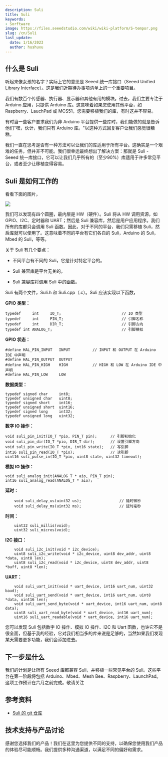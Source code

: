 ```yaml
---
description: Suli
title: Suli
keywords:
- Sorftware
image: https://files.seeedstudio.com/wiki/wiki-platform/S-tempor.png
slug: /cn/Suli
last_update:
  date: 1/16/2023
  author: hushuxu
---
```


##  什么是 Suli

听起来像女孩的名字？实际上它的意思是 Seeed 统一库接口（Seeed Unified Library Interface）。这是我们近期待办事项清单上的一个重要项目。

我们有数百个传感器、执行器、显示器和其他有用的模块。过去，我们主要专注于 Arduino 应用，只提供 Arduino 库。这意味着如果您使用其他平台，如 Raspberry、LauchPad 或 MCS51，您需要移植我们的库，有时这并不容易。

有时当一些客户要求我们为非 Arduino 平台提供一些库时，我们能做的就是告诉他们"嘿，伙计，我们只有 Arduino 库。"以这种方式回复客户让我们感觉很糟糕。

我们一直在思考是否有一种方法可以让我们的库适用于所有平台。这确实是一个艰难的任务，但并非不可能。我们很幸运最终想出了解决方案：那就是 Suli - Seeed 统一库接口，它可以让我们几乎所有的（至少90%）库适用于许多常见平台，或者至少让移植变得容易。

##  Suli 是如何工作的

看看下面的图片，

![](https://files.seeedstudio.com/wiki/Suli/img/Suli_layer2.jpg)

我们可以发现有四个圆圈，最内层是 HW（硬件）。Suli 将从 HW 调用资源，如 GPIO、I2C、定时器和 UART；然后是 Suli 兼容库，然后是用户应用程序。我们所有的库都只会调用 Suli 函数。因此，对于不同的平台，我们只需移植 Suli，然后库就可以使用了。这意味着不同的平台有它们各自的 Suli，Arduino 的 Suli，Mbed 的 Suli，等等。

关于 Suli 有几个要点：

*   不同平台有不同的 Suli，它是针对特定平台的。

*   Suli 兼容库是平台无关的。

*   Suli 兼容库将调用 Suli 中的函数。

Suli 有两个文件，Suli.h 和 Suli.cpp（.c）。Suli 应该实现以下函数，

**GPIO 类型：**

```
typedef     int     IO_T;                           // IO 类型
typedef     int     PIN_T;                          // 引脚名称
typedef     int     DIR_T;                          // 引脚方向
typedef int ANALOG_T;                               // 引脚模拟
```

**GPIO 状态：**

```
#define HAL_PIN_INPUT   INPUT          // INPUT 和 OUTPUT 在 Arduino IDE 中声明
#define HAL_PIN_OUTPUT  OUTPUT
#define HAL_PIN_HIGH    HIGH           // HIGH 和 LOW 在 Arduino IDE 中声明
#define HAL_PIN_LOW     LOW
```

**数据类型：**
```
typedef signed char     int8;
typedef unsigned char   uint8;
typedef signed short    int16;
typedef unsigned short  uint16;
typedef signed long     int32;
typedef unsigned long   uint32;
```

**数字 IO 操作：**

```
void suli_pin_init(IO_T *pio, PIN_T pin);      // 引脚初始化
void suli_pin_dir(IO_T *pio, DIR_T dir);       // 设置引脚方向
void suli_pin_write(IO_T *pio, int16 state);   // 写引脚
int16 suli_pin_read(IO_T *pio);                // 读引脚
uint16 suli_pulse_in(IO_T *pio, uint8 state, uint32 timeout);
```

**模拟 IO 操作：**

```
void suli_analog_init(ANALOG_T * aio, PIN_T pin);
int16 suli_analog_read(ANALOG_T * aio);
```

**延时：**

```
	void suli_delay_us(uint32 us);                 // 延时微秒
	void suli_delay_ms(uint32 ms);                 // 延时毫秒
```

**时间：**

```
	uint32 suli_millis(void);
	uint32 suli_micros(void);
```

**I2C 接口：**

```
	void suli_i2c_init(void * i2c_device);
	uint8 suli_i2c_write(void * i2c_device, uint8 dev_addr, uint8 *data, uint8 len);
	uint8 suli_i2c_read(void * i2c_device, uint8 dev_addr, uint8 *buff, uint8 *len);
```

**UART：**

```
	void suli_uart_init(void * uart_device, int16 uart_num, uint32 baud);
	void suli_uart_send(void * uart_device, int16 uart_num, uint8 *data, uint16 len);
	void suli_uart_send_byte(void * uart_device, int16 uart_num, uint8 data);
	uint8 suli_uart_read_byte(void * uart_device, int16 uart_num);
	uint16 suli_uart_readable(void * uart_device, int16 uart_num);
```

您可以发现 Suli 包括数字 IO 操作、模拟 IO 操作、I2C 和 Uart 函数，也许它不是很全面，但基于我的经验，它对我们相当多的库来说是足够的，当然如果我们发现某天需要更多功能，我们会添加进去。

##   下一步是什么

我们的计划是让所有 Seeed 库都兼容 Suli，并移植一些常见平台的 Suli。这些平台在第一阶段将包括 Arduino、Mbed、Mesh Bee、Raspberry、LaunchPad。这项工作预计在六月之前完成。敬请关注

##   参考资料

- [Suli 的 git 仓库](https://github.com/Seeed-Studio/Suli)

## 技术支持与产品讨论

感谢您选择我们的产品！我们在这里为您提供不同的支持，以确保您使用我们产品的体验尽可能顺畅。我们提供多种沟通渠道，以满足不同的偏好和需求。

<div class="button_tech_support_container">
<a href="https://forum.seeedstudio.com/" class="button_forum"></a> 
<a href="https://www.seeedstudio.com/contacts" class="button_email"></a>
</div>

<div class="button_tech_support_container">
<a href="https://discord.gg/eWkprNDMU7" class="button_discord"></a> 
<a href="https://github.com/Seeed-Studio/wiki-documents/discussions/69" class="button_discussion"></a>
</div>